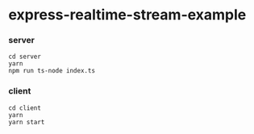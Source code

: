 # express-realtime-stream-example

### server

```
cd server
yarn
npm run ts-node index.ts
```

### client

```
cd client
yarn
yarn start
```

